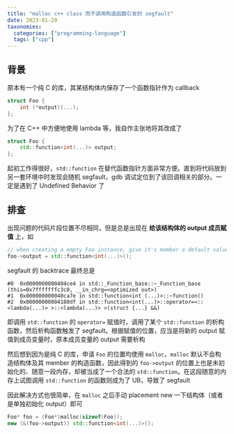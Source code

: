 ```yaml
---
title: "malloc c++ class 而不调用构造函数引发的 segfault"
date: 2023-01-29
taxonomies:
  categories: ["programming-language"]
  tags: ["cpp"]
---
```


## 背景
原本有一个纯 C 的库，其某结构体内保存了一个函数指针作为 callback
```c
struct Foo {
    int (*output)(...);
};
```

为了在 C++ 中方便地使用 lambda 等，我自作主张地将其改成了
```c++
struct Foo {
    std::function<int(...)> output;
};
```

起初工作得很好，`std::function` 在替代函数指针方面非常方便。直到将代码放到另一套环境中时发现会随机 segfault，gdb 调试定位到了该回调相关的部分。一定是遇到了 Undefined Behavior 了

## 排查
出现问题的代码片段位置不尽相同，但是总是出现在 **给该结构体的 output 成员赋值** 上，如
```c++
// when creating a empty Foo instance, give it's member a default value
foo->output = std::function<int(...)>();
```

segfault 的 backtrace 最终总是
```
#0  0x0000000000404ce4 in std::_Function_base::~_Function_base (this=0x7fffffffc3c0, __in_chrg=<optimized out>)
#1  0x000000000040ca7e in std::function<int (...)>::~function()
#2  0x00000000004180df in std::function<int(...)>::operator=<::<lambda(...)> >::<lambda(...)> >(struct {...} &&) 
```

即调用 `std::function` 的 `operator=` 赋值时，调用了某个 `std::function` 的析构函数，然后析构函数触发了 segfault。根据赋值的位置，应当是将新的 output 赋值到成员变量时，原本成员变量的 output 需要析构

然后想到因为是纯 C 的库，申请 `Foo` 的位置均使用 `malloc`，`malloc` 默认不会构造结构体及其 member 的构造函数，因此得到的 `foo->output` 的位置上也是未初始化的、随意一段内存，却被当成了一个合法的 `std::function`。在这段随意的内存上试图调用 `std::function` 的函数则成为了 UB，导致了 segfault

因此解决方式也很简单，在 `malloc` 之后手动 placement new 一下结构体（或者是单独初始化 output）即可
```c++
Foo* foo = (Foo*)malloc(sizeof(Foo));
new (&(foo->output)) std::function<int(...)>();
```
